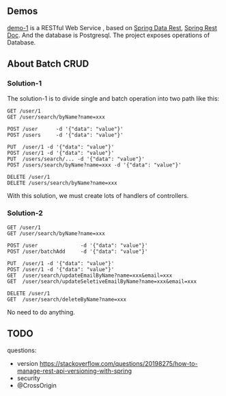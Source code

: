 ## Demos

[demo-1](./demo-1) is a RESTful Web Service , based on [Spring Data Rest](https://spring.io/projects/spring-data-rest), [Spring Rest Doc](https://spring.io/projects/spring-restdocs). And the database is Postgresql. The project exposes operations of Database.

## About Batch CRUD

### Solution-1

The solution-1 is to divide single and batch operation into two path like this:

```
GET /user/1
GET /user/search/byName?name=xxx

POST /user		-d '{"data": "value"}' 
POST /users		-d '{"data": "value"}' 

PUT  /user/1 -d '{"data": "value"}' 
POST /user/1 -d '{"data": "value"}' 
PUT  /users/search/... -d '{"data": "value"}' 
POST /users/search/byName?name=xxx -d '{"data": "value"}' 

DELETE /user/1
DELETE /users/search/byName?name=xxx
```

With this solution, we must create lots of handlers of controllers.

### Solution-2

```
GET /user/1
GET /user/search/byName?name=xxx

POST /user				-d '{"data": "value"}' 
POST /user/batchAdd		-d '{"data": "value"}' 

PUT  /user/1 -d '{"data": "value"}' 
POST /user/1 -d '{"data": "value"}' 
GET  /user/search/updateEmailByName?name=xxx&email=xxx
GET  /user/search/updateSeletiveEmailByName?name=xxx&email=xxx

DELETE /user/1
GET  /user/search/deleteByName?name=xxx
```

No need to do anything.

## TODO

questions:

- version  https://stackoverflow.com/questions/20198275/how-to-manage-rest-api-versioning-with-spring
- security 
- @CrossOrigin

